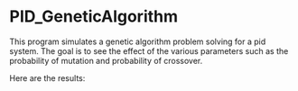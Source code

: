 # PID_GeneticAlgorithm

This program simulates a genetic algorithm problem solving for a pid system. The goal is to see the effect of the various parameters such as the probability of mutation and probability of crossover.


Here are the results:


